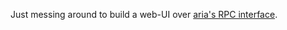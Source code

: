 Just messing around to build a web-UI over [aria's RPC interface](http://aria2.sourceforge.net/manual/en/html/aria2c.html).
